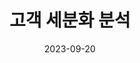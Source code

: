 ---
title: 고객 세분화 분석
date: 2023-09-20
tags:
  - data-analysis
  - sales-marketing
summary: 머신러닝 기반 고객 클러스터링 프로젝트
---